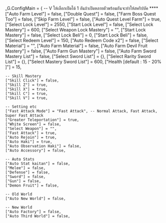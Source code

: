 _G.ConfigMain = {
    -- V ให้เลือกเปิดได้ 1 อันถ้าเปิดหลายตัวพร้อมกันจะทำให้สคริปบัค ****
    ["Auto Farm Level"] = false,
    ["Double Quest"] = false,
    ["Farm Boss Quest Too"] = false,
    ["Skip Farm Level"] = false,
    ["Auto Quest Level Farm"] = true,
    ["Select Lock Level"] = 2550,
    ["Start Lock Level"] = false,
    ["Select Lock Mastery"] = 600,
    ["Select Weapon Lock Mastery"] = "",
    ["Start Lock Mastery"] = false,
    ["Select Lock Beli"] = 0,
    ["Start Lock Beli"] = false,
    ["Select Redeem Level"] = 150,
    ["Auto Redeem Code x2"] = false,
    ["Select Material"] = "",
    ["Auto Farm Material"] = false,
    ["Auto Farm Devil Fruit Mastery"] = false,
    ["Auto Farm Gun Mastery"] = false,
    ["Auto Farm Sword Mastery List"] = false,
    ["Select Sword List"] = {},
    ["Select Rarity Sword List"] = {},
    ["Select Mastery Sword List"] = 600,
    ["Health [default : 15 - 20% ]"] = 15,

    -- Skill Mastery
    ["Skill Click"] = false,
    ["Skill Z"] = true,
    ["Skill X"] = true,
    ["Skill C"] = true,
    ["Skill V"] = true,

    -- Setting etc
    ["Fast Attack Mode"] = "Fast Attack", -- Normal Attack, Fast Attack, Super Fast Attack
    ["Greater Teleportation"] = true,
    ["White Screen"] = false,
    ["Select Weapon"] = "",
    ["Fast Attack"] = true,
    ["Auto Rejoin"] = true,
    ["Auto Haki"] = true,
    ["Auto Observation Haki"] = false,
    ["Auto Accessory"] = false,

    -- Auto Stats
    ["Auto Stat kaitan"] = false,
    ["Melee"] = false,
    ["Defense"] = false,
    ["Sword"] = false,
    ["Gun"] = false,
    ["Demon Fruit"] = false,

    -- Old World
    ["Auto New World"] = false,

    -- New World
    ["Auto Factory"] = false,
    ["Auto Third World"] = false,
    
